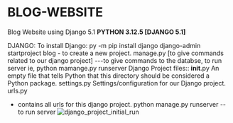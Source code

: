 # BLOG-WEBSITE
Blog Website using Django 5.1
**PYTHON 3.12.5 [DJANGO 5.1]**

DJANGO: 
To install Django: py -m pip install django
django-admin startproject blog - to create a new project.
manage.py [to give commands related to our django project]
---to give commands to the databse, to run server
ie, python mamange.py runserver
Django Project files::
__init__.py
An empty file that tells Python that this directory should be considered a Python package.
settings.py
Settings/configuration for our Django project.
urls.py
- contains all urls for this django project.
python manage.py runserver  --to run server
![django_project_initial_run](https://github.com/user-attachments/assets/fab5441e-7e86-41b5-b8ab-8709e4f0c32f)


